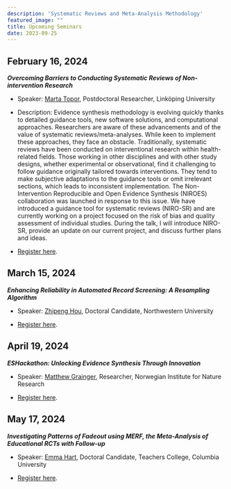 ```yaml
---
description: 'Systematic Reviews and Meta-Analysis Methodology'
featured_image: ""
title: Upcoming Seminars
date: 2023-09-25
---
```


## February 16, 2024

***Overcoming Barriers to Conducting Systematic Reviews of Non-intervention Research***

- Speaker: [Marta Topor](https://orcid.org/0000-0003-3761-392X), Postdoctoral Researcher, Linköping University

- Description: Evidence synthesis methodology is evolving quickly thanks to detailed guidance tools, new software solutions, and computational approaches. Researchers are aware of these advancements and of the value of systematic reviews/meta-analyses. While keen to implement these approaches, they face an obstacle. Traditionally, systematic reviews have been conducted on interventional research within health-related fields. Those working in other disciplines and with other study designs, whether experimental or observational, find it challenging to follow guidance originally tailored towards interventions. They tend to make subjective adaptations to the guidance tools or omit irrelevant sections, which leads to inconsistent implementation. The Non-Intervention Reproducible and Open Evidence Synthesis (NIROES) collaboration was launched in response to this issue. We have introduced a guidance tool for systematic reviews (NIRO-SR) and are currently working on a project focused on the risk of bias and quality assessment of individual studies. During the talk, I will introduce NIRO-SR, provide an update on our current project, and discuss further plans and ideas.

-  [Register here](https://us02web.zoom.us/meeting/register/tZwucu6hrT0vHNbu0sxk5wyoOLIU3johwQQS).

## March 15, 2024

***Enhancing Reliability in Automated Record Screening: A Resampling Algorithm***

- Speaker: [Zhipeng Hou](https://zhipenghoustat.github.io/), Doctoral Candidate, Northwestern University

-  [Register here](https://us02web.zoom.us/meeting/register/tZwucu6hrT0vHNbu0sxk5wyoOLIU3johwQQS).

## April 19, 2024

***ESHackathon: Unlocking Evidence Synthesis Through Innovation***

- Speaker: [Matthew Grainger](https://drmattg.github.io/Uncertain_Ecologist/), Researcher, Norwegian Institute for Nature Research

-  [Register here](https://us02web.zoom.us/meeting/register/tZwucu6hrT0vHNbu0sxk5wyoOLIU3johwQQS).

## May 17, 2024

***Investigating Patterns of Fadeout using MERF, the Meta-Analysis of Educational RCTs with Follow-up***

- Speaker: [Emma Hart](https://www.researchgate.net/profile/Emma-Hart-30), Doctoral Candidate, Teachers College, Columbia University

-  [Register here](https://us02web.zoom.us/meeting/register/tZwucu6hrT0vHNbu0sxk5wyoOLIU3johwQQS).